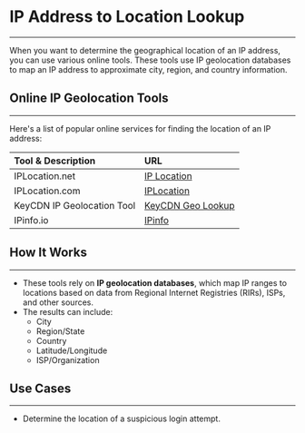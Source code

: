 # IP Address to Location Lookup
---
When you want to determine the geographical location of an IP address, you can use various online tools. These tools use IP geolocation databases to map an IP address to approximate city, region, and country information.

## Online IP Geolocation Tools
---
Here's a list of popular online services for finding the location of an IP address:

| Tool & Description | URL |
| :--- | :--- |
| IPLocation.net | [IP Location](https://iplocation.net) |
| IPLocation.com | [IPLocation](https://www.iplocation.com) |
| KeyCDN IP Geolocation Tool | [KeyCDN Geo Lookup](https://tools.keycdn.com/geo) |
| IPinfo.io | [IPinfo](https://ipinfo.io) |

## How It Works
---
*   These tools rely on **IP geolocation databases**, which map IP ranges to locations based on data from Regional Internet Registries (RIRs), ISPs, and other sources.
*   The results can include:
    *   City
    *   Region/State
    *   Country
    *   Latitude/Longitude
    *   ISP/Organization

## Use Cases
---
*   Determine the location of a suspicious login attempt.